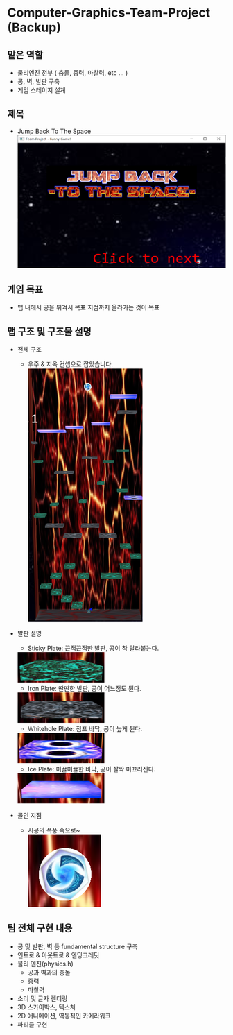 # Computer-Graphics-Team-Project (Backup)
## 맡은 역할
- 물리엔진 전부  ( 충돌, 중력, 마찰력, etc ... )
- 공, 벽, 발판 구축
- 게임 스테이지 설계
## 제목
- Jump Back To The Space
![](./mdImage/title.png)
## 게임 목표
- 맵 내에서 공을 튀겨서 목표 지점까지 올라가는 것이 목표
## 맵 구조 및 구조물 설명
- 전체 구조
  * 우주 & 지옥 컨셉으로 잡았습니다.
![map](./mdImage/game_map.png)
- 발판 설명
  - Sticky Plate: 끈적끈적한 발판, 공이 착 달라붙는다.
  <img src="/mdImage/sticky_plate.png" alt="sticky" title="sticky plate" width="200" height="70"/>
  
  - Iron Plate: 딴딴한 발판, 공이 어느정도 튄다.
  <img src="/mdImage/iron_plate.png" alt="iron" title="iron plate" width="200" height="70"/>
  
  - Whitehole Plate: 점프 바닥, 공이 높게 튄다.
  <img src="/mdImage/whitehole_plate.png" alt="whitehole" title="whitehole plate" width="200" height="70"/>
  
  - Ice Plate: 미끌미끌한 바닥, 공이 살짝 미끄러진다.
  <img src="/mdImage/ice_plate.png" alt="ice" title="ice plate" width="200" height="70"/>

- 골인 지점
  - 시공의 폭풍 속으로~  
  ![storm](./mdImage/storm.png)
  
## 팀 전체 구현 내용
- 공 및 발판, 벽 등 fundamental structure 구축
- 인트로 & 아웃트로 & 엔딩크레딧
- 물리 엔진(physics.h)
  * 공과 벽과의 충돌
  * 중력
  * 마찰력
- 소리 및 글자 렌더링
- 3D 스카이박스, 텍스쳐
- 2D 애니메이션, 역동적인 카메라워크
- 파티클 구현
  
